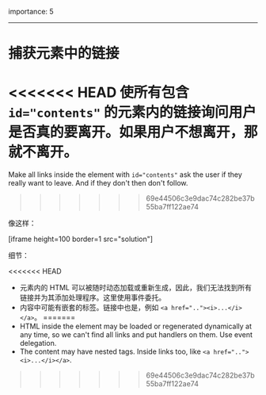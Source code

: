 importance: 5

---

# 捕获元素中的链接

<<<<<<< HEAD
使所有包含 `id="contents"` 的元素内的链接询问用户是否真的要离开。如果用户不想离开，那就不离开。
=======
Make all links inside the element with `id="contents"` ask the user if they really want to leave. And if they don't then don't follow.
>>>>>>> 69e44506c3e9dac74c282be37b55ba7ff122ae74

像这样：

[iframe height=100 border=1 src="solution"]

细节：

<<<<<<< HEAD
- 元素内的 HTML 可以被随时动态加载或重新生成，因此，我们无法找到所有链接并为其添加处理程序。这里使用事件委托。
- 内容中可能有嵌套的标签。链接中也是，例如 `<a href=".."><i>...</i></a>`。
=======
- HTML inside the element may be loaded or regenerated dynamically at any time, so we can't find all links and put handlers on them. Use event delegation.
- The content may have nested tags. Inside links too, like `<a href=".."><i>...</i></a>`.
>>>>>>> 69e44506c3e9dac74c282be37b55ba7ff122ae74
